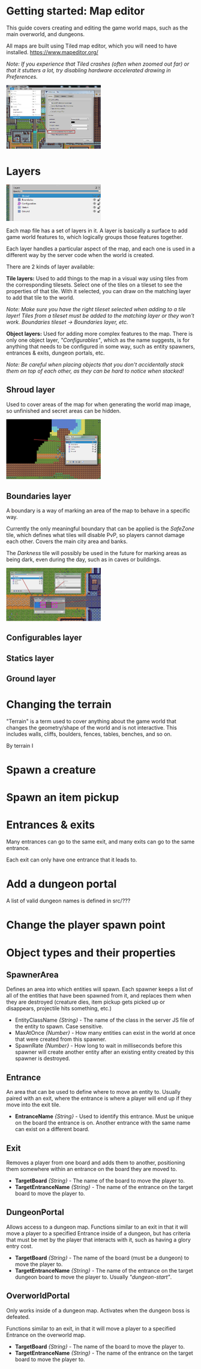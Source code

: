 # Getting started: Map editor

This guide covers creating and editing the game world maps, such as the main overworld, and dungeons.

All maps are built using Tiled map editor, which you will need to have installed. https://www.mapeditor.org/

*Note: If you experience that Tiled crashes (often when zoomed out far) or that it stutters a lot, try disabling hardware accelerated drawing in Preferences.*

<img src="tiled-opengl.png" alt="drawing" width="50%"/>

# Layers

<img src="tiled-layers.png" alt="drawing" width="50%"/>

Each map file has a set of layers in it. A layer is basically a surface to add game world features to, which logically groups those features together.

Each layer handles a particular aspect of the map, and each one is used in a different way by the server code when the world is created.

There are 2 kinds of layer available:

**Tile layers:** Used to add things to the map in a visual way using tiles from the corresponding tilesets. Select one of the tiles on a tileset to see the properties of that tile. With it selected, you can draw on the matching layer to add that tile to the world.

*Note: Make sure you have the right tileset selected when adding to a tile layer!
Tiles from a tileset must be added to the matching layer or they won't work.
Boundaries tileset -> Boundaries layer, etc.*

**Object layers:** Used for adding more complex features to the map.
There is only one object layer, *"Configurables"*, which as the name suggests, is for anything that needs to be configured in some way, such as entity spawners, entrances & exits, dungeon portals, etc.

*Note: Be careful when placing objects that you don't accidentally stack them on top of each other, as they can be hard to notice when stacked!*

## Shroud layer

Used to cover areas of the map for when generating the world map image, so unfinished and secret areas can be hidden.

<img src="tiled-shroud.png" alt="drawing" width="50%"/>

## Boundaries layer

A boundary is a way of marking an area of the map to behave in a specific way.

Currently the only meaningful boundary that can be applied is the *SafeZone* tile, which defines what tiles will disable PvP, so players cannot damage each other. Covers the main city area and banks.

The *Darkness* tile will possibly be used in the future for marking areas as being dark, even during the day, such as in caves or buildings.

<img src="tiled-boundaries.png" alt="drawing" width="50%"/>

## Configurables layer



## Statics layer

## Ground layer

# Changing the terrain

"Terrain" is a term used to cover anything about the game world that changes the geometry/shape of the world and is not interactive.
This includes walls, cliffs, boulders, fences, tables, benches, and so on.

By terrain I

# Spawn a creature



# Spawn an item pickup



# Entrances & exits

Many entrances can go to the same exit, and many exits can go to the same entrance.

Each exit can only have one entrance that it leads to.

# Add a dungeon portal

A list of valid dungeon names is defined in src/???


# Change the player spawn point







# Object types and their properties

## SpawnerArea

Defines an area into which entities will spawn.
Each spawner keeps a list of all of the entities that have been spawned from it, and replaces them when they are destroyed (creature dies, item pickup gets picked up or disappears, projectile hits something, etc.)

- EntityClassName *{String}* - The name of the class in the server JS file of the entity to spawn. Case sensitive.
- MaxAtOnce *{Number}* - How many entities can exist in the world at once that were created from this spawner.
- SpawnRate *{Number}* - How long to wait in milliseconds before this spawner will create another entity after an existing entity created by this spawner is destroyed.

## Entrance

An area that can be used to define where to move an entity to.
Usually paired with an exit, where the entrance is where a player will end up if they move into the exit tile.

- **EntranceName** *{String}* - Used to identify this entrance. Must be unique on the board the entrance is on. Another entrance with the same name can exist on a different board.

## Exit

Removes a player from one board and adds them to another, positioning them somewhere within an entrance on the board they are moved to.

- **TargetBoard** *{String}* - The name of the board to move the player to.
- **TargetEntranceName** *{String}* - The name of the entrance on the target board to move the player to. 

## DungeonPortal

Allows access to a dungeon map.
Functions similar to an exit in that it will move a player to a specified Entrance inside of a dungeon, but has criteria that must be met by the player that interacts with it, such as having a glory entry cost.

- **TargetBoard** *{String}* - The name of the board (must be a dungeon) to move the player to.
- **TargetEntranceName** *{String}* - The name of the entrance on the target dungeon board to move the player to. Usually *"dungeon-start"*.

## OverworldPortal
Only works inside of a dungeon map.
Activates when the dungeon boss is defeated.

Functions similar to an exit, in that it will move a player to a specified Entrance on the overworld map.

- **TargetBoard** *{String}* - The name of the board to move the player to.
- **TargetEntranceName** *{String}* - The name of the entrance on the target board to move the player to.